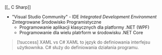 
[[_ C Sharp]]

- "Visual Studio Community" - IDE *Integrated Development Environment* Zintegrowane Środowisko Programistyczne
	- Programowanie aplikacji klasycznych dla platformy .NET (WPF)
	- Programowanie dla wielu platrform w środowisku .NET Core

>[!success] XAML vs C#
> XAML to język do definiowania interfejsu użytkownika.
>  C# służy do definiowania działania programu.
















